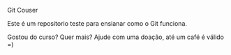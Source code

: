 Git Couser

Este é um repositorio teste para ensianar como o Git funciona. 

Gostou do curso? Quer mais? Ajude com uma doação, até um café é válido  =)